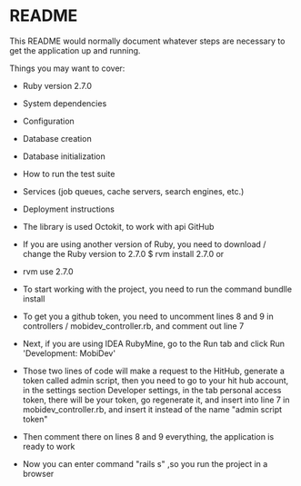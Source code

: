 # README

This README would normally document whatever steps are necessary to get the
application up and running.

Things you may want to cover:

* Ruby version 2.7.0

* System dependencies

* Configuration

* Database creation

* Database initialization

* How to run the test suite

* Services (job queues, cache servers, search engines, etc.)

* Deployment instructions

* The library is used  Octokit, to work with api GitHub

* If you are using another version of Ruby, you need to download / change the Ruby version to 2.7.0 $ rvm install 2.7.0 or
* rvm use 2.7.0

* To start working with the project, you need to run the command bundlle install 

* To get you a github token, you need to uncomment lines 8 and 9 in controllers / mobidev_controller.rb, and comment out line 7

* Next, if you are using IDEA RubyMine, go to the Run tab and click Run 'Development: MobiDev'

* Those two lines of code will make a request to the HitHub, generate a token called admin script, 
then you need to go to your hit hub account, in the settings section Developer settings, 
in the tab personal access token, there will be your token, go regenerate it, and insert into line 7 in mobidev_controller.rb, 
and insert it instead of the name "admin script token"

* Then comment there on lines 8 and 9
   everything, the application is ready to work
* Now you can enter command "rails s" ,so you run the project in a browser    